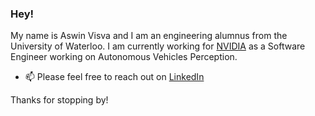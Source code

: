 ### Hey!

My name is Aswin Visva and I am an engineering alumnus from the University of Waterloo. I am currently working for [NVIDIA](https://www.nvidia.com/en-us/self-driving-cars/) as a Software Engineer working on Autonomous Vehicles Perception.

- 📫 Please feel free to reach out on [LinkedIn](https://www.linkedin.com/in/aswinvisva/)

Thanks for stopping by!

